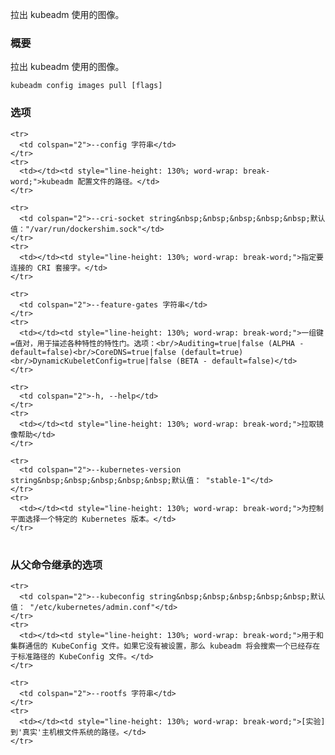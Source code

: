 
拉出 kubeadm 使用的图像。
<!--
Pull images used by kubeadm.
-->

### 概要

<!--
### Synopsis
-->

拉出 kubeadm 使用的图像。
<!--
Pull images used by kubeadm.
-->

```
kubeadm config images pull [flags]
```

### 选项

<!--
### Options
-->

<!--
<td colspan="2">--config string</td>

<td></td><td style="line-height: 130%; word-wrap: break-word;">Path to kubeadm config file.</td>

<td colspan="2">--cri-socket string&nbsp;&nbsp;&nbsp;&nbsp;&nbsp;Default: "/var/run/dockershim.sock"</td>

<td></td><td style="line-height: 130%; word-wrap: break-word;">Specify the CRI socket to connect to.</td>

<td colspan="2">--feature-gates string</td>

<td></td><td style="line-height: 130%; word-wrap: break-word;">A set of key=value pairs that describe feature gates for various features. Options are:<br/>Auditing=true|false (ALPHA - default=false)<br/>CoreDNS=true|false (default=true)<br/>DynamicKubeletConfig=true|false (BETA - default=false)</td>

<td></td><td style="line-height: 130%; word-wrap: break-word;">help for pull</td>

<td colspan="2">--kubernetes-version string&nbsp;&nbsp;&nbsp;&nbsp;&nbsp;Default: "stable-1"</td>

<td></td><td style="line-height: 130%; word-wrap: break-word;">Choose a specific Kubernetes version for the control plane.</td>

-->

<table style="width: 100%; table-layout: fixed;">
  <colgroup>
    <col span="1" style="width: 10px;" />
    <col span="1" />
  </colgroup>
  <tbody>

    <tr>
      <td colspan="2">--config 字符串</td>
    </tr>
    <tr>
      <td></td><td style="line-height: 130%; word-wrap: break-word;">kubeadm 配置文件的路径。</td>
    </tr>

    <tr>
      <td colspan="2">--cri-socket string&nbsp;&nbsp;&nbsp;&nbsp;&nbsp;默认值："/var/run/dockershim.sock"</td>
    </tr>
    <tr>
      <td></td><td style="line-height: 130%; word-wrap: break-word;">指定要连接的 CRI 套接字。</td>
    </tr>

    <tr>
      <td colspan="2">--feature-gates 字符串</td>
    </tr>
    <tr>
      <td></td><td style="line-height: 130%; word-wrap: break-word;">一组键=值对，用于描述各种特性的特性门。选项：<br/>Auditing=true|false (ALPHA - default=false)<br/>CoreDNS=true|false (default=true)<br/>DynamicKubeletConfig=true|false (BETA - default=false)</td>
    </tr>

    <tr>
      <td colspan="2">-h, --help</td>
    </tr>
    <tr>
      <td></td><td style="line-height: 130%; word-wrap: break-word;">拉取镜像帮助</td>
    </tr>

    <tr>
      <td colspan="2">--kubernetes-version string&nbsp;&nbsp;&nbsp;&nbsp;&nbsp;默认值： "stable-1"</td>
    </tr>
    <tr>
      <td></td><td style="line-height: 130%; word-wrap: break-word;">为控制平面选择一个特定的 Kubernetes 版本。</td>
    </tr>

  </tbody>
</table>


### 从父命令继承的选项

<!--
### Options inherited from parent commands
-->

<table style="width: 100%; table-layout: fixed;">
  <colgroup>
    <col span="1" style="width: 10px;" />
    <col span="1" />
  </colgroup>
  <tbody>

    <tr>
      <td colspan="2">--kubeconfig string&nbsp;&nbsp;&nbsp;&nbsp;&nbsp;默认值： "/etc/kubernetes/admin.conf"</td>
    </tr>
    <tr>
      <td></td><td style="line-height: 130%; word-wrap: break-word;">用于和集群通信的 KubeConfig 文件。如果它没有被设置，那么 kubeadm 将会搜索一个已经存在于标准路径的 KubeConfig 文件。</td>
    </tr>

    <tr>
      <td colspan="2">--rootfs 字符串</td>
    </tr>
    <tr>
      <td></td><td style="line-height: 130%; word-wrap: break-word;">[实验] 到'真实'主机根文件系统的路径。</td>
    </tr>

  </tbody>
</table>

<!--
<td colspan="2">--kubeconfig string&nbsp;&nbsp;&nbsp;&nbsp;&nbsp;Default: "/etc/kubernetes/admin.conf"</td>

<td></td><td style="line-height: 130%; word-wrap: break-word;">The KubeConfig file to use when talking to the cluster. If the flag is not set, a set of standard locations are searched for an existing KubeConfig file.</td>

<td colspan="2">--rootfs string</td>

<td></td><td style="line-height: 130%; word-wrap: break-word;">[EXPERIMENTAL] The path to the 'real' host root filesystem.</td>
-->


